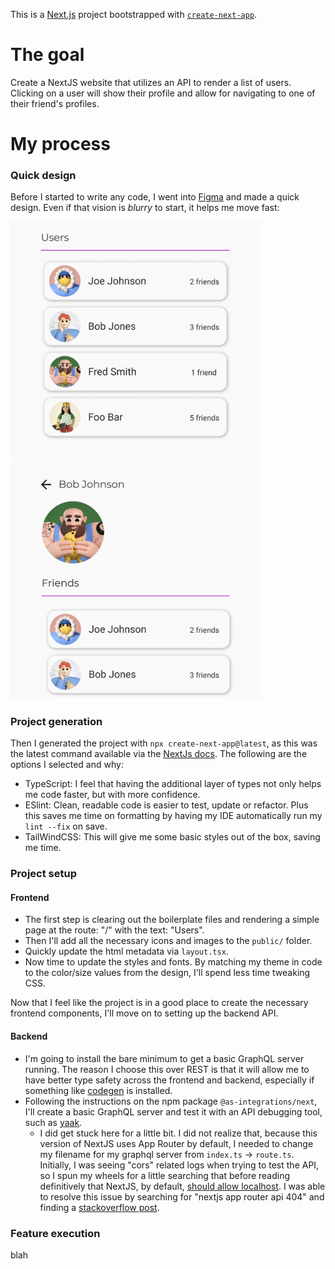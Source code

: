 This is a [Next.js](https://nextjs.org) project bootstrapped with [`create-next-app`](https://nextjs.org/docs/app/api-reference/cli/create-next-app).

# The goal

Create a NextJS website that utilizes an API to render a list of users. Clicking on a user will show their profile and allow for navigating to one of their friend's profiles.

# My process

### Quick design
Before I started to write any code, I went into [Figma](https://www.figma.com/) and made a quick design. Even if that vision is _blurry_ to start, it helps me move fast:

<img src="./docs/user-list.png" width="400px" height="auto" />
<img src="./docs/user-profile.png" width="400px" height="auto" />

### Project generation
Then I generated the project with `npx create-next-app@latest`, as this was the latest command available via the [NextJs docs](https://nextjs.org/docs/app/getting-started/installation). The following are the options I selected and why:
- TypeScript: I feel that having the additional layer of types not only helps me code faster, but with more confidence.
- ESlint: Clean, readable code is easier to test, update or refactor. Plus this saves me time on formatting by having my IDE automatically run my `lint --fix` on save.
- TailWindCSS: This will give me some basic styles out of the box, saving me time.

### Project setup
#### Frontend
- The first step is clearing out the boilerplate files and rendering a simple page at the route: "/" with the text: "Users".
- Then I'll add all the necessary icons and images to the `public/` folder.
- Quickly update the html metadata via `layout.tsx`.
- Now time to update the styles and fonts. By matching my theme in code to the color/size values from the design, I'll spend less time tweaking CSS.

Now that I feel like the project is in a good place to create the necessary frontend components, I'll move on to setting up the backend API.

#### Backend
- I'm going to install the bare minimum to get a basic GraphQL server running. The reason I choose this over REST is that it will allow me to have better type safety across the frontend and backend, especially if something like [codegen](https://the-guild.dev/graphql/codegen) is installed.
- Following the instructions on the npm package `@as-integrations/next`, I'll create a basic GraphQL server and test it with an API debugging tool, such as [yaak](https://yaak.app/).
    - I did get stuck here for a little bit. I did not realize that, because this version of NextJS uses App Router by default, I needed to change my filename for my graphql server from `index.ts` -> `route.ts`. Initially, I was seeing "cors" related logs when trying to test the API, so I spun my wheels for a little searching that before reading definitively that NextJS, by default, [should allow localhost](https://nextjs.org/docs/app/api-reference/config/next-config-js/allowedDevOrigins). I was able to resolve this issue by searching for "nextjs app router api 404" and finding a [stackoverflow post](https://stackoverflow.com/questions/76336930/fetching-next-js-api-route-in-the-app-directory-gives-404-not-found).

### Feature execution
blah
